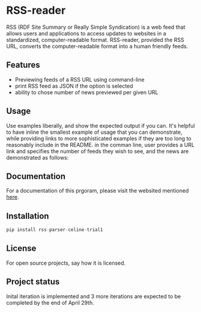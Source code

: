 # RSS-reader

RSS (RDF Site Summary or Really Simple Syndication) is a web feed that allows users and applications to access updates to websites in a standardized, computer-readable format. RSS-reader, provided the RSS URL, converts the computer-readable format into a human friendly feeds.

## Features
- Previewing feeds of a RSS URL using command-line 
- print RSS feed as JSON if the option is selected
- ability to chose number of news previewed per given URL

## Usage
Use examples liberally, and show the expected output if you can. It's helpful to have inline the smallest example of usage that you can demonstrate, while providing links to more sophisticated examples if they are too long to reasonably include in the README.
in the comman line, user provides a URL link and specifies the number of feeds they wish to see, and the news are demonstrated 
as follows:

## Documentation
For a documentation of this prgoram, please visit the websited mentioned [here](https://rss-parser.readthedocs.io/en/latest/).

## Installation 
```python
pip install rss-parser-celine-trial1
```

## License
For open source projects, say how it is licensed.

## Project status
Inital iteration is implemented and 3 more iterations are expected to be completed by the end of April 29th.
